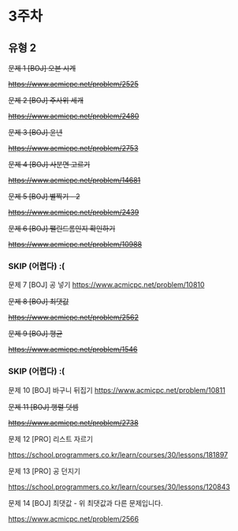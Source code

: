 # 3주차

## 유형 2
 
~~문제 1 [BOJ] 오븐 시계~~

~~https://www.acmicpc.net/problem/2525~~

~~문제 2 [BOJ] 주사위 세개~~

~~https://www.acmicpc.net/problem/2480~~

~~문제 3 [BOJ] 윤년~~

~~https://www.acmicpc.net/problem/2753~~

~~문제 4 [BOJ] 사분면 고르기~~

~~https://www.acmicpc.net/problem/14681~~

~~문제 5 [BOJ] 별찍기 - 2~~

~~https://www.acmicpc.net/problem/2439~~

~~문제 6 [BOJ] 팰린드롬인지 확인하기~~

~~https://www.acmicpc.net/problem/10988~~

### SKIP (어렵다) :(
문제 7 [BOJ] 공 넣기
https://www.acmicpc.net/problem/10810 

~~문제 8 [BOJ] 최댓값~~

~~https://www.acmicpc.net/problem/2562~~ 

~~문제 9 [BOJ] 평균~~

~~https://www.acmicpc.net/problem/1546~~

### SKIP (어렵다) :(
문제 10 [BOJ] 바구니 뒤집기
https://www.acmicpc.net/problem/10811 

~~문제 11 [BOJ] 행렬 덧셈~~

~~https://www.acmicpc.net/problem/2738~~ 

문제 12 [PRO] 리스트 자르기

https://school.programmers.co.kr/learn/courses/30/lessons/181897 

문제 13 [PRO] 공 던지기

https://school.programmers.co.kr/learn/courses/30/lessons/120843 

문제 14 [BOJ] 최댓값 - 위 최댓값과 다른 문제입니다.

https://www.acmicpc.net/problem/2566 